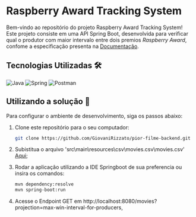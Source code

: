 # Raspberry Award Tracking System

Bem-vindo ao repositório do projeto Raspberry Award Tracking System! Este projeto consiste em uma API Spring Boot, desenvolvida para verificar qual o produtor com maior intervalo entre dois premios *Raspberry Award*, confome a especificação presenta na [Documentação](documentacao\Especificação.pdf).

## Tecnologias Utilizadas 🛠️

![Java](https://img.shields.io/badge/java-%23ED8B00.svg?style=for-the-badge&logo=openjdk&logoColor=white)
![Spring](https://img.shields.io/badge/spring-%236DB33F.svg?style=for-the-badge&logo=spring&logoColor=white)
![Postman](https://img.shields.io/badge/Postman-FF6C37?style=for-the-badge&logo=postman&logoColor=white)

## Utilizando a solução 🚀

Para configurar o ambiente de desenvolvimento, siga os passos abaixo:

1. Clone este repositório para o seu computador:

   ```bash
   git clone https://github.com/GiovaniRizzato/pior-filme-backend.git
   ```
2. Subistitua o arquivo 'src\main\resources\csv\movies.csv\movies.csv' [Aqui](src/main/resources/csv/movies.csv);
3. Rodar a aplicação utilizando a IDE Springboot de sua preferencia ou insira os comandos:

   ```bash
   mvn dependency:resolve
   mvn spring-boot:run
   ```
4. Acesse o Endpoint GET em http://localhost:8080/movies?projection=max-win-interval-for-producers,
